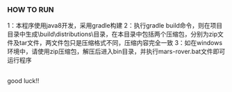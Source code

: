 ### HOW TO RUN
1：本程序使用java8开发，采用gradle构建
2：执行gradle build命令，则在项目目录中生成\build\distributions\目录，在本目录中包括两个压缩包，分别为zip文件及tar文件，两文件包只是压缩格式不同，压缩内容完全一致
3：如在windows环境中，请使用zip压缩包，解压后进入bin目录，并执行mars-rover.bat文件即可运行程序

##
good luck!!
